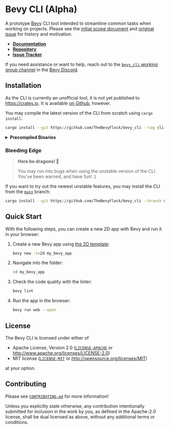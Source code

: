 # Bevy CLI (Alpha)

A prototype [Bevy] CLI tool intended to streamline common tasks when working on projects. Please see the [initial scope document] and [original issue] for history and motivation.

- [**Documentation**](https://thebevyflock.github.io/bevy_cli/)
- [**Repository**](https://github.com/TheBevyFlock/bevy_cli)
- [**Issue Tracker**](https://github.com/TheBevyFlock/bevy_cli/issues)

If you need assistance or want to help, reach out to the [`bevy_cli` working group channel] in the [Bevy Discord].

[Bevy]: https://bevyengine.org
[initial scope document]: https://hackmd.io/cCHAfbtaSviU_MDnbNHKxg
[original issue]: https://github.com/bevyengine/bevy/issues/436
[`bevy_cli` working group channel]: https://discord.com/channels/691052431525675048/1278871953721262090
[Bevy Discord]: https://discord.gg/bevy

## Installation

<!-- Please keep this section synchronized with the `mdbook` docs. -->

As the CLI is currently an unofficial tool, it is not yet published to <https://crates.io>. It is available [on Github](https://github.com/TheBevyFlock/bevy_cli), however.

You may compile the latest version of the CLI from scratch using `cargo install`:

```sh
cargo install --git https://github.com/TheBevyFlock/bevy_cli --tag cli-v0.1.0-alpha.1 --locked bevy_cli
```

<details>
    <summary><strong>Precompiled Binaries</strong></summary>

The CLI is precompiled for Linux, Windows, and macOS. You may install the latest precompiled binary using [`cargo-binstall`](https://github.com/cargo-bins/cargo-binstall):

```sh
cargo binstall --git https://github.com/TheBevyFlock/bevy_cli --version v0.1.0-alpha.1 --locked bevy_cli
```

You can manually download the precompiled binaries from the [release page](https://github.com/TheBevyFlock/bevy_cli/releases).

</details>

### Bleeding Edge

> **Here be dragons! 🐉**
>
> You may run into bugs when using the unstable version of the CLI. You've been warned, and have fun! :)

If you want to try out the newest unstable features, you may install the CLI from the [`main`](https://github.com/TheBevyFlock/bevy_cli/tree/main) branch:

```sh
cargo install --git https://github.com/TheBevyFlock/bevy_cli --branch main --locked bevy_cli
```

## Quick Start

<!-- Please keep this section synchronized with the `mdbook` docs. -->

With the following steps, you can create a new 2D app with Bevy and run it in your browser:

1. Create a new Bevy app using [the 2D template](https://github.com/TheBevyFlock/bevy_new_2d):

    ```sh
    bevy new -t=2d my_bevy_app
    ```

2. Navigate into the folder:

   ```sh
   cd my_bevy_app
   ```

3. Check the code quality with the linter:

    ```sh
    bevy lint
    ```

4. Run the app in the browser:

    ```sh
    bevy run web --open
    ```

## License

The Bevy CLI is licensed under either of

- Apache License, Version 2.0 ([`LICENSE-APACHE`](LICENSE-APACHE) or <http://www.apache.org/licenses/LICENSE-2.0>)
- MIT license ([`LICENSE-MIT`](LICENSE-MIT) or <http://opensource.org/licenses/MIT>)

at your option.

## Contributing

Please see [`CONTRIBUTING.md`](CONTRIBUTING.md) for more information!

Unless you explicitly state otherwise, any contribution intentionally submitted for inclusion in the work by you, as defined in the Apache-2.0 license, shall be dual licensed as above, without any additional terms or conditions.
